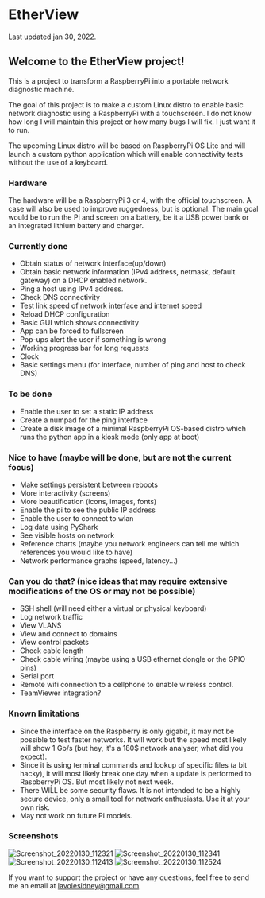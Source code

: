 # EtherView
Last updated jan 30, 2022.

## Welcome to the EtherView project!

This is a project to transform a RaspberryPi into a portable network diagnostic machine.

The goal of this project is to make a custom Linux distro to enable basic network diagnostic using a RaspberryPi with a touchscreen.
I do not know how long I will maintain this project or how many bugs I will fix. I just want it to run.

The upcoming Linux distro will be based on RaspberryPi OS Lite and will launch a custom python application 
which will enable connectivity tests without the use of a keyboard.

### Hardware
The hardware will be a RaspberryPi 3 or 4, with the official touchscreen. A case will also be used to improve ruggedness, but is optional.
The main goal would be to run the Pi and screen on a battery, be it a USB power bank or an integrated lithium battery and charger.

### Currently done
- Obtain status of network interface(up/down)
- Obtain basic network information (IPv4 address, netmask, default gateway) on a DHCP enabled network.
- Ping a host using IPv4 address.
- Check DNS connectivity
- Test link speed of network interface and internet speed
- Reload DHCP configuration
- Basic GUI which shows connectivity
- App can be forced to fullscreen
- Pop-ups alert the user if something is wrong
- Working progress bar for long requests
- Clock
- Basic settings menu (for interface, number of ping and host to check DNS)

### To be done
- Enable the user to set a static IP address
- Create a numpad for the ping interface
- Create a disk image of a minimal RaspberryPi OS-based distro which runs the python app in a kiosk mode (only app at boot)

### Nice to have (maybe will be done, but are not the current focus)
- Make settings persistent between reboots
- More interactivity (screens)
- More beautification (icons, images, fonts)
- Enable the pi to see the public IP address
- Enable the user to connect to wlan
- Log data using PyShark
- See visible hosts on network
- Reference charts (maybe you network engineers can tell me which references you would like to have)
- Network performance graphs (speed, latency...)

### Can you do that? (nice ideas that may require extensive modifications of the OS or may not be possible)
- SSH shell (will need either a virtual or physical keyboard)
- Log network traffic
- View VLANS
- View and connect to domains
- View control packets
- Check cable length
- Check cable wiring (maybe using a USB ethernet dongle or the GPIO pins)
- Serial port
- Remote wifi connection to a cellphone to enable wireless control.
- TeamViewer integration?

### Known limitations
- Since the interface on the Raspberry is only gigabit, it may not be possible to test faster networks. 
  It will work but the speed most likely will show 1 Gb/s (but hey, it's a 180$ network analyser, what did you expect).
- Since it is using terminal commands and lookup of specific files (a bit hacky), it will most likely break one day when a update is performed to RaspberryPi OS. But most likely not next week.
- There WILL be some security flaws. It is not intended to be a highly secure device, only a small tool for network enthusiasts. Use it at your own risk.
- May not work on future Pi models.
  
### Screenshots
![Screenshot_20220130_112321](https://user-images.githubusercontent.com/76972727/151708011-c2393f9e-93dc-4333-b959-beb668515e1f.png)
![Screenshot_20220130_112341](https://user-images.githubusercontent.com/76972727/151708012-71127d59-1efa-4792-9bc7-33fa156a3ecd.png)
![Screenshot_20220130_112413](https://user-images.githubusercontent.com/76972727/151708013-1047f1a5-5f26-473e-98e1-2bf2fc230053.png)
![Screenshot_20220130_112524](https://user-images.githubusercontent.com/76972727/151708014-1b6e847b-3ad3-4556-afcf-78a89e3a6efb.png)

If you want to support the project or have any questions, feel free to send me an email at lavoiesidney@gmail.com
